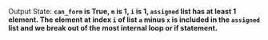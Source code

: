 Output State: **`can_form` is True, `m` is 1, `i` is 1, `assigned` list has at least 1 element. The element at index `i` of list `a` minus `x` is included in the `assigned` list and we break out of the most internal loop or if statement.**